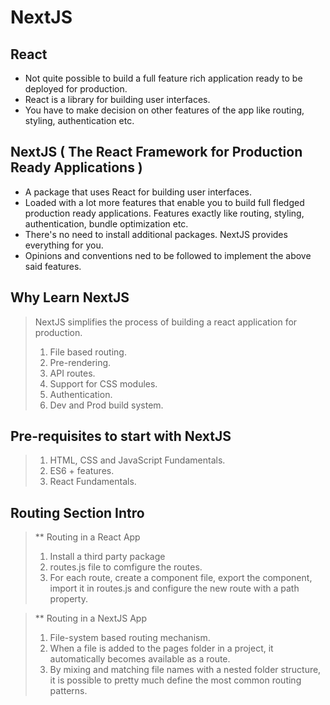 # NextJS

## React

-   Not quite possible to build a full feature rich application ready to be deployed for production.
-   React is a library for building user interfaces.
-   You have to make decision on other features of the app like routing, styling, authentication etc.

## NextJS ( The React Framework for Production Ready Applications )

-   A package that uses React for building user interfaces.
-   Loaded with a lot more features that enable you to build full fledged production ready applications.
    Features exactly like routing, styling, authentication, bundle optimization etc.
-   There's no need to install additional packages. NextJS provides everything for you.
-   Opinions and conventions ned to be followed to implement the above said features.

## Why Learn NextJS

> NextJS simplifies the process of building a react application for production.
>
> 1. File based routing.
> 2. Pre-rendering.
> 3. API routes.
> 4. Support for CSS modules.
> 5. Authentication.
> 6. Dev and Prod build system.

## Pre-requisites to start with NextJS

> 1. HTML, CSS and JavaScript Fundamentals.
> 2. ES6 + features.
> 3. React Fundamentals.

## Routing Section Intro

> \*\* Routing in a React App
>
> 1. Install a third party package
> 2. routes.js file to comfigure the routes.
> 3. For each route, create a component file, export the component, import it in routes.js and configure the new route with a path property.

> \*\* Routing in a NextJS App
>
> 1. File-system based routing mechanism.
> 2. When a file is added to the pages folder in a project, it automatically becomes available as a route.
> 3. By mixing and matching file names with a nested folder structure, it is possible to pretty much define the most common routing patterns.
